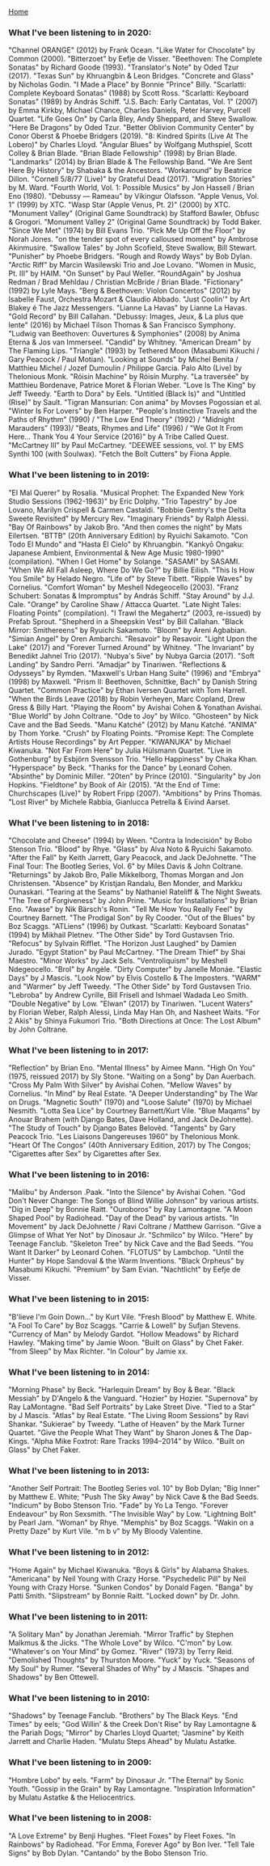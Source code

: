 [Home](index.html)

### What I've been listening to in **2020**:
"Channel ORANGE" (2012) by Frank Ocean. "Like Water for Chocolate" by Common (2000). "Bitterzoet" by Eefje de Visser. "Beethoven: The Complete Sonatas" by Richard Goode (1993). "Translator's Note" by  Oded Tzur (2017). "Texas Sun" by Khruangbin &amp; Leon Bridges. "Concrete and Glass" by Nicholas Godin. "I Made a Place" by Bonnie "Prince" Billy. "Scarlatti: Complete Keyboard Sonatas" (1988) by Scott Ross. "Scarlatti: Keyboard Sonatas" (1989) by Andr&aacute;s Schiff. "J.S. Bach: Early Cantatas, Vol. 1" (2007) by Emma Kirkby, Michael Chance, Charles Daniels, Peter Harvey, Purcell Quartet. "Life Goes On" by Carla Bley, Andy Sheppard, and Steve Swallow. "Here Be Dragons" by Oded Tzur. "Better Oblivion Community Center" by Conor Oberst &amp; Phoebe Bridgers (2019). "8: Kindred Spirits (Live At The Lobero)" by Charles Lloyd. "Angular Blues" by Wolfgang Muthspiel, Scott Colley &amp; Brian Blade.  "Brian Blade Fellowship" (1998) by Brian Blade. "Landmarks" (2014) by Brian Blade &amp; The Fellowship Band. "We Are Sent Here By History" by Shabaka &amp; the Ancestors.  "Workaround" by Beatrice Dillon. "Cornell 5/8/77 (Live)" by Grateful Dead (2017). "Migration Stories" by M. Ward. "Fourth World, Vol. 1: Possible Musics" by Jon Hassell / Brian Eno (1980). "Debussy &mdash; Rameau" by V&iacute;kingur &Oacute;lafsson. "Apple Venus, Vol. 1" (1999) by XTC. "Wasp Star (Apple Venus, Pt. 2)" (2000) by XTC. "Monument Valley" (Original Game Soundtrack) by Stafford Bawler, Obfusc &amp; Grogori. "Monument Valley 2" (Original Game Soundtrack) by Todd Baker. "Since We Met" (1974) by Bill Evans Trio. "Pick Me Up Off the Floor" by Norah Jones. "on the tender spot of every calloused moment" by Ambrose Akinmusire. "Swallow Tales" by John Scofield, Steve Swallow, Bill Stewart. "Punisher" by Phoebe Bridgers. "Rough and Rowdy Ways" by Bob Dylan. "Arctic Riff" by Marcin Wasilewski Trio and Joe Lovano. "Women in Music, Pt. III" by HAIM. "On Sunset" by Paul Weller. "RoundAgain" by Joshua Redman / Brad Mehldau / Christian McBride / Brian Blade. "Fictionary" (1992) by Lyle Mays. "Berg &amp; Beethoven: Violon Concertos" (2012) by Isabelle Faust, Orchestra Mozart &amp; Claudio Abbado. "Just Coolin'" by Art Blakey &eacute; The Jazz Messengers. "Lianne La Havas" by Lianne La Havas. "Gold Record" by Bill Callahan. "Debussy: Images, Jeux, &amp; La plus que lente" (2016) by Michael Tilson Thomas &amp; San Francisco Symphony. "Ludwig van Beethoven: Ouvertures &amp; Symphonies" (2008) by Anima Eterna &amp; Jos van Immerseel. "Candid" by Whitney. "American Dream" by The Flaming Lips. "Triangle" (1993) by Tethered Moon (Masabumi Kikuchi / Gary Peacock / Paul Motian). "Looking at Sounds" by Michel Benita / Matthieu Michel / Jozef Dumoulin / Philippe Garcia. Palo Alto (Live) by Thelonious Monk. "R&oacute;is&iacute;n Machine" by R&oacute;is&iacute;n Murphy. "La travers&eacute;e" by Matthieu Bordenave, Patrice Moret &amp; Florian Weber. "Love Is The King" by Jeff Tweedy. "Earth to Dora" by Eels.  "Untitled (Black Is)" and "Untitled (Rise)" by Sault. "Tigran Mansurian: Con anima" by Movses Pogossian et al. "Winter Is For Lovers" by Ben Harper. "People's Instinctive Travels and the Paths of Rhythm" (1990) / "The Low End Theory"  (1992) / "Midnight Marauders" (1993)/ "Beats, Rhymes and Life" (1996) / "We Got It From Here... Thank You 4 Your Service (2016)" by A Tribe Called Quest. "McCartney III" by Paul McCartney. "DEEWEE sessions, vol. 1" by EMS Synthi 100 (with Soulwax). "Fetch the Bolt Cutters" by Fiona Apple.

### What I've been listening to in **2019**:   
"El Mal Querer" by Rosal&iacute;a. "Musical Prophet: The Expanded New York Studio Sessions (1962-1963)" by Eric Dolphy. "Trio Tapestry" by Joe Lovano, Marilyn Crispell &amp; Carmen Castaldi. "Bobbie Gentry's the Delta Sweete Revisited" by Mercury Rev. "Imaginary Friends" by Ralph Alessi. "Bay Of Rainbows" by Jakob Bro. "And then comes the night" by Mats Eilertsen. "BTTB" (20th Anniversary Edition) by Ryuichi Sakamoto. "Con Todo El Mundo" and "Hasta El Cielo" by Khruangbin. "Kanky&#333; Ongaku: Japanese Ambient, Environmental &amp; New Age Music 1980-1990" (compilation). "When I Get Home" by Solange. "SASAMI" by SASAMI. 
"When We All Fall Asleep, Where Do We Go?" by Billie Eilish. "This Is How You Smile" by Helado Negro. "Life of" by Steve Tibett. "Ripple Waves" by Cornelius. "Comfort Woman" by Meshell Ndegeocello (2003). "Franz Schubert: Sonatas &amp; Impromptus" by Andr&aacute;s Schiff. "Stay Around" by J.J. Cale. "Orange" by Caroline Shaw / Attacca Quartet. "Late Night Tales: Floating Points" (compilation). "I Trawl the Megahertz" (2003, re-issued) by Prefab Sprout. "Shepherd in a Sheepskin Vest" by Bill Callahan. "Black Mirror: Smithereens" by Ryuichi Sakamoto. "Bloom" by Areni Agbabian. "Simian Angel" by Oren Ambarchi. "Resavoir" by Resavoir. "Light Upon the Lake" (2017) and "Forever Turned Around" by Whitney. "The Invariant" by Benedikt Jahnel Trio (2017). "Nubya's 5ive" by Nubya Garcia (2017). "Soft Landing" by Sandro Perri. "Amadjar" by Tinariwen. "Reflections &amp; Odysseys" by Rymden. "Maxwell's Urban Hang Suite" (1996) and "Embrya" (1998) by Maxwell. "Prism II: Beethoven, Schnittke, Bach" by Danish String Quartet. "Common Practice" by Ethan Iversen Quartet with Tom Harrell. "When the Birds Leave (2018) by Robin Verheyen, Marc Copland, Drew Gress &amp; Billy Hart. "Playing the Room" by Avishai Cohen &amp; Yonathan Avishai. "Blue World" by John Coltrane. "Ode to Joy" by Wilco. "Ghosteen" by Nick Cave and the Bad Seeds. "Manu Katch&eacute;" (2012) by Manu Katch&eacute;. "ANIMA" by Thom Yorke. "Crush" by Floating Points. "Promise Kept: The Complete Artists House Recordings" by Art Pepper. "KIWANUKA" by Michael Kiwanuka. "Not Far From Here" by Julia H&uuml;lsmann Quartet. "Live in Gothenburg" by Esbj&ouml;rn Svensson Trio. "Hello Happiness" by Chaka Khan. "Hyperspace" by Beck. "Thanks for the Dance" by Leonard Cohen.  "Absinthe" by Dominic Miller. "20ten" by Prince (2010). "Singularity" by Jon Hopkins. "Fieldtone" by Book of Air (2015). "At the End of Time: Churchscapes (Live)" by Robert Fripp (2007). "Ambitions" by Prins Thomas. "Lost River" by Michele Rabbia, Gianlucca Petrella &amp; Eivind Aarset. 
       
### What I've been listening to in **2018**:     
"Chocolate and Cheese" (1994) by Ween. "Contra la Indecisi&oacute;n" by Bobo Stenson Trio. "Blood" by Rhye. "Glass" by Alva Noto &amp; Ryuichi Sakamoto. "After the Fall" by Keith Jarrett, Gary Peacock, and Jack DeJohnette.  "The Final Tour: The Bootleg Series, Vol. 6" by Miles Davis &amp; John Coltrane.  "Returnings" by Jakob Bro, Palle Mikkelborg, Thomas Morgan and Jon Christensen. "Absence" by Kristjan Randalu, Ben Monder, and Markku Ounaskari. "Tearing at the Seams" by Nathaniel Rateliff &amp; The Night Sweats. "The Tree of Forgiveness" by John Prine.  "Music for Installations" by Brian Eno. "Awase" by Nik B&auml;rsch's Ronin. "Tell Me How You Really Feel" by Courtney Barnett. "The Prodigal Son" by Ry Cooder. "Out of the Blues" by Boz Scaggs. "ATLiens" (1996) by Outkast. "Scarlatti: Keyboard Sonatas" (1994) by Mikhail Pletnev. "The Other Side" by Tord Gustavsen Trio. "Refocus" by Sylvain Rifflet. "The Horizon Just Laughed" by Damien Jurado. "Egypt Station" by Paul McCartney. "The Dream Thief" by Shai Maestro. "Minor Works" by Jack Sels. "Ventroliquism" by Meshell Ndegeocello. "Brol" by Ang&egrave;le. "Dirty Computer" by Janelle Mon&aacute;e. "Elastic Days" by J Mascis. "Look Now" by Elvis Costello &amp; The Imposters. "WARM" and "Warmer" by Jeff Tweedy. "The Other Side" by Tord Gustavsen Trio. "Lebroba" by Andrew Cyrille, Bill Frisell and Ishmael Wadada Leo Smith. "Double Negative" by Low. "Elwan" (2017) by Tinariwen. "Lucent Waters" by Florian Weber, Ralph Alessi, Linda May Han Oh, and Nasheet Waits. "For 2 Akis" by Shinya Fukumori Trio. "Both Directions at Once: The Lost Album" by John Coltrane.
 
### What I've been listening to in **2017**:
"Reflection" by Brian Eno. "Mental Illness" by Aimee Mann. "High On You" (1975, reissued 2017) by Sly Stone. "Waiting on a Song" by Dan Auerbach. "Cross My Palm With Silver" by Avishai Cohen. "Mellow Waves" by Cornelius. "In Mind" by Real Estate. "A Deeper Understanding" by The War on Drugs. "Magnetic South" (1970) and "Loose Salute" (1970) by Michael Nesmith. "Lotta Sea Lice" by Courtney Barnett/Kurt Vile. "Blue Maqams" by Anouar Brahem (with Django Bates, Dave Holland, and Jack DeJohnette). "The Study of Touch" by Django Bates Belov&egrave;d. "Tangents" by Gary Peacock Trio. "Les Liaisons Dangereuses 1960" by Thelonious Monk. "Heart Of The Congos" (40th Anniversary Edition, 2017) by The Congos; "Cigarettes after Sex" by Cigarettes after Sex.

### What I've been listening to in **2016**:
"Malibu" by Anderson .Paak. "Into the Silence" by Avishai Cohen. "God Don't Never Change: The Songs of Blind Willie Johnson" by various artists. "Dig in Deep" by Bonnie Raitt. "Ouroboros" by Ray Lamontagne. "A Moon Shaped Pool" by Radiohead. "Day of the Dead" by various artists. "In Movement" by Jack DeJohnette / Ravi Coltrane / Matthew Garrison.  "Give a Glimpse of What Yer Not" by Dinosaur Jr. "Schmilco" by Wilco. "Here" by Teenage Fanclub. "Skeleton Tree" by Nick Cave and the Bad Seeds. "You Want It Darker" by Leonard Cohen. "FLOTUS" by Lambchop.  "Until the Hunter" by Hope Sandoval &amp; the Warm Inventions. "Black Orpheus" by Masabumi Kikuchi. "Premium" by Sam Evian. "Nachtlicht" by Eefje de Visser.

### What I've been listening to in **2015**:
"B'lieve I'm Goin Down&hellip;" by Kurt Vile. "Fresh Blood" by Matthew E. White. "A Fool To Care" by Boz Scaggs. "Carrie &amp; Lowell" by Sufjan Stevens. "Currency of Man" by Melody Gardot. "Hollow Meadows" by Richard Hawley. "Making time" by Jamie Woon. "Built on Glass" by Chet Faker. "from Sleep" by Max Richter. "In Colour" by Jamie xx.

### What I've been listening to in **2014**:
"Morning Phase" by Beck. "Harlequin Dream" by Boy &amp; Bear. "Black Messiah" by D'Angelo &amp; the Vanguard. "Hozier" by Hozier. "Supernova" by Ray LaMontagne. "Bad Self Portraits" by Lake Street Dive. "Tied to a Star" by J Mascis. "Atlas" by Real Estate. "The Living Room Sessions" by Ravi Shankar. "Sukierae" by Tweedy. "Lathe of Heaven" by the Mark Turner Quartet. "Give the People What They Want" by Sharon Jones &amp; The Dap-Kings. "Alpha Mike Foxtrot: Rare Tracks 1994&ndash;2014" by Wilco. "Built on Glass" by Chet Faker.

### What I've been listening to in **2013**:
"Another Self Portrait: The Bootleg Series vol. 10" by Bob Dylan; "Big Inner" by Matthew E. White; "Push The Sky Away" by Nick Cave &amp; the Bad Seeds. "Indicum" by Bobo Stenson Trio. "Fade" by Yo La Tengo. "Forever Endeavour" by Ron Sexsmith. "The Invisible Way" by Low. "Lightning Bolt" by Pearl Jam. "Woman" by Rhye. "Memphis" by Boz Scaggs. "Wakin on a Pretty Daze" by Kurt Vile. "m b v" by My Bloody Valentine.

### What I've been listening to in **2012**:
"Home Again" by Michael Kiwanuka. "Boys &amp; Girls" by Alabama Shakes. "Americana" by Neil Young with Crazy Horse. "Psychedelic Pill" by Neil Young with Crazy Horse. "Sunken Condos" by Donald Fagen. "Banga" by Patti Smith. "Slipstream" by Bonnie Raitt. "Locked down" by Dr. John.

### What I've been listening to in **2011**:
"A Solitary Man" by Jonathan Jeremiah. "Mirror Traffic" by Stephen Malkmus &amp; the Jicks. "The Whole Love" by Wilco. "C'mon" by Low. "Whatever's on Your Mind" by Gomez. "River" (1973) by Terry Reid. "Demolished Thoughts" by Thurston Moore. "Yuck" by Yuck. "Seasons of My Soul" by Rumer. "Several Shades of Why" by J Mascis. "Shapes and Shadows" by Ben Ottewell. 

### What I've been listening to in **2010**:
"Shadows" by Teenage Fanclub. "Brothers" by The Black Keys. "End Times" by eels; "God Willin' &amp; the Creek Don't Rise" by Ray Lamontagne &amp; the Pariah Dogs; "Mirror" by Charles Lloyd Quartet; "Jasmine" by Keith Jarrett and Charlie Haden. "Mulatu Steps Ahead" by Mulatu Astatke.

### What I've been listening to in **2009**:
"Hombre Lobo" by eels. "Farm" by Dinosaur Jr. "The Eternal" by Sonic Youth. "Gossip in the Grain" by Ray Lamontagne. "Inspiration Information" by Mulatu Astatke &amp; the Heliocentrics.

### What I've been listening to in **2008**:
"A Love Extreme" by Benji Hughes. "Fleet Foxes" by Fleet Foxes. "In Rainbows" by Radiohead. "For Emma, Forever Ago" by Bon Iver. "Tell Tale Signs" by Bob Dylan. "Cantando" by the Bobo Stenson Trio. 